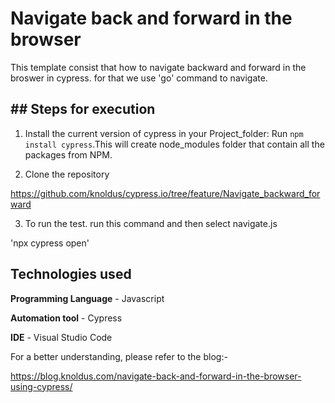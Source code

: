 # Navigate back and forward in the browser

This template consist that how to navigate backward and forward in the broswer in cypress. 
for that we use 'go' command to navigate.

## ## Steps for execution

1. Install the current version of cypress in your Project_folder:
Run `npm install cypress`.This will create node_modules folder that contain all the packages from NPM.

2. Clone the repository

https://github.com/knoldus/cypress.io/tree/feature/Navigate_backward_forward

3. To run the test. run this command and then select navigate.js

'npx cypress open'

## Technologies used

**Programming Language** - Javascript

**Automation tool** - Cypress

**IDE** - Visual Studio Code

For a better understanding, please refer to the blog:-

https://blog.knoldus.com/navigate-back-and-forward-in-the-browser-using-cypress/
